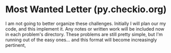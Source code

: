 # Most Wanted Letter (py.checkio.org)
I am not going to better organize these challenges. Initially I will plan our my code, and this implement it.
Any notes or written work will be included now in each problem's directory. These problems are still pretty simple,
but I'm running out of the easy ones... and this format will become increasingly pertinent,
